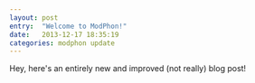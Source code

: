 ```yaml
---
layout: post
entry:	"Welcome to ModPhon!"
date:   2013-12-17 18:35:19
categories: modphon update
---
```


Hey, here's an entirely new and improved (not really) blog post!